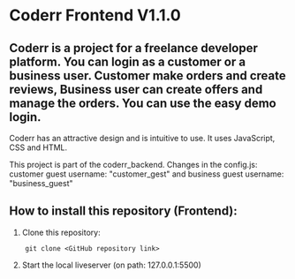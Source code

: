 # Coderr Frontend V1.1.0

## Coderr is a project for a freelance developer platform. You can login as a customer or a business user. Customer make orders and create reviews, Business user can create offers and manage the orders. You can use the easy demo login.<br/>
Coderr has an attractive design and is intuitive to use. It uses JavaScript, CSS and HTML.

This project is part of the coderr_backend.
Changes in the config.js: customer guest username: "customer_gest" and business guest username: "business_guest"

## How to install this repository (Frontend):

1. Clone this repository:
```
    git clone <GitHub repository link>
```

2. Start the local liveserver (on path: 127.0.0.1:5500)
